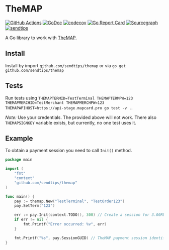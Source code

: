 # TheMAP

[![GitHub Actions](https://github.com/sendtips/themap/workflows/Go/badge.svg)](https://github.com/sendtips/themap/actions?workflow=Go)
[![GoDoc](https://godoc.org/github.com/sendtips/themap?status.svg)](https://godoc.org/github.com/sendtips/themap)
[![codecov](https://codecov.io/gh/sendtips/themap/branch/master/graph/badge.svg)](https://codecov.io/gh/sendtips/themap)
[![Go Report Card](https://goreportcard.com/badge/github.com/sendtips/themap)](https://goreportcard.com/report/github.com/sendtips/themap)
[![Sourcegraph](https://sourcegraph.com/github.com/sendtips/themap/-/badge.svg)](https://sourcegraph.com/github.com/sendtips/themap?badge)
[![sendtips](https://img.shields.io/badge/🍩_Sendtips-@awsom82-black?labelColor=3298dc)](https://sendtips.ru/pay/E2ZfzjVE)


A Go library to work with [TheMAP](https://doc.mapcard.pro/).

## Install
Install by import `github.com/sendtips/themap` or via `go get github.com/sendtips/themap`

## Tests
Run tests using `THEMAPTERMID=TestTerminal THEMAPTERMPW=123 THEMAPMERCHID=TestMerchant THEMAPMERCHPW=123 THEMAPAPIHOST=https://api-stage.mapcard.pro go test -v .`.

*Note:* Use your credentials. The provided above will not work.
There also `THEMAPSIGNKEY` variable exists, but currently, no one test uses it.

## Example
To obtain a payment session you need to call `Init()` method.

```go
package main

import (
	"fmt"
	"context"
	"github.com/sendtips/themap"
)

func main() {
	pay := themap.New("TestTerminal", "TestOrder123")
	pay.SetTerm("123")

	err := pay.Init(context.TODO(), 300) // Create a session for 3.00RUB
	if err != nil {
		fmt.Printf("Error occurred: %v", err)
	}

	fmt.Printf("%s", pay.SessionGUID) // TheMAP payment session identifier
}
```
